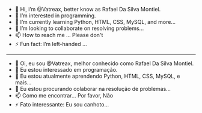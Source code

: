 - 👋 Hi, i’m @Vatreax, better know as Rafael Da Silva Montiel.
- 👀 I’m interested in programming.
- 🌱 I’m currently learning Python, HTML, CSS, MySQL, and more...
- 💞️ I’m looking to collaborate on resolving problems...
- 📫 How to reach me ... Please don't
- ⚡ Fun fact: I’m left-handed ...
-----------------------------------------------------------------------------
- 👋 Oi, eu sou @Vatreax, melhor conhecido como Rafael Da Silva Montiel.
- 👀 Eu estou interessado em programação.
- 🌱 Eu estou atualmente aprendendo Python, HTML, CSS, MySQL, e mais...
- 💞️ Eu estou procurando colaborar na resolução de problemas...
- 📫 Como me encontrar... Por favor, Não
- ⚡ Fato interessante: Eu sou canhoto...
